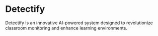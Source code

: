 # Detectify
Detectify is an innovative AI-powered system designed to revolutionize classroom monitoring and enhance learning environments.
